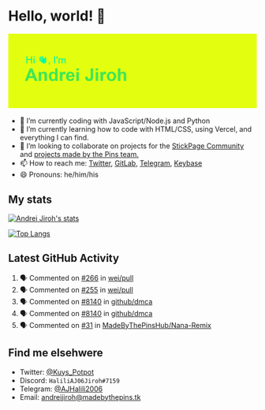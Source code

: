 # Hello, world! 👋

![](https://raw.githubusercontent.com/AndreiJirohHaliliDev2006/AndreiJirohHaliliDev2006/master/header.png)

- 🔭 I’m currently coding with JavaScript/Node.js and Python
- 🌱 I’m currently learning how to code with HTML/CSS, using Vercel, and everything I can find.
- 👯 I’m looking to collaborate on projects for the [StickPage Community](https://github.com/StickPage-Community) and [projects made by the Pins team.](https://github.com/MadeByThePinsHub)
- 📫 How to reach me: [Twitter](https://twitter.com/Kuys_Potpot), [GitLab](https://www.gitlab.com/AndreiJirohHaliliDev2006), [Telegram](https://t.me/AJHalili2006), [Keybase](https://keybase.io/ajhalilidev06)
- 😄 Pronouns: he/him/his

## My stats

[![Andrei Jiroh's stats](https://gh-readme-stats-thepinsteam.vercel.app/api?username=AndreiJirohHaliliDev2006&count_private=true&include_all_commits=true)](https://github.com/anuraghazra/github-readme-stats)

[![Top Langs](https://gh-readme-stats-thepinsteam.vercel.app/api/top-langs/?username=AndreiJirohHaliliDev2006&layout=compact)](https://github.com/anuraghazra/github-readme-stats)

## Latest GitHub Activity

<!--START_SECTION:activity-->
1. 🗣 Commented on [#266](https://github.com/wei/pull/issues/266) in [wei/pull](https://github.com/wei/pull)
2. 🗣 Commented on [#255](https://github.com/wei/pull/issues/255) in [wei/pull](https://github.com/wei/pull)
3. 🗣 Commented on [#8140](https://github.com/github/dmca/issues/8140) in [github/dmca](https://github.com/github/dmca)
4. 🗣 Commented on [#8140](https://github.com/github/dmca/issues/8140) in [github/dmca](https://github.com/github/dmca)
5. 🗣 Commented on [#31](https://github.com/MadeByThePinsHub/Nana-Remix/issues/31) in [MadeByThePinsHub/Nana-Remix](https://github.com/MadeByThePinsHub/Nana-Remix)
<!--END_SECTION:activity-->

## Find me elsehwere

* Twitter: [@Kuys_Potpot](https://twitter.com)
* Discord: `HaliliAJ06Jiroh#7159`
* Telegram: [@AJHalili2006](https://telegram.dog/AJHalili2006)
* Email: <andreijiroh@madebythepins.tk>

